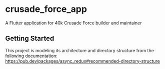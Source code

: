 # crusade_force_app

A Flutter application for 40k Crusade Force builder and maintainer

## Getting Started

This project is modeling its architecture and directory structure from the following documentation: https://pub.dev/packages/async_redux#recommended-directory-structure
